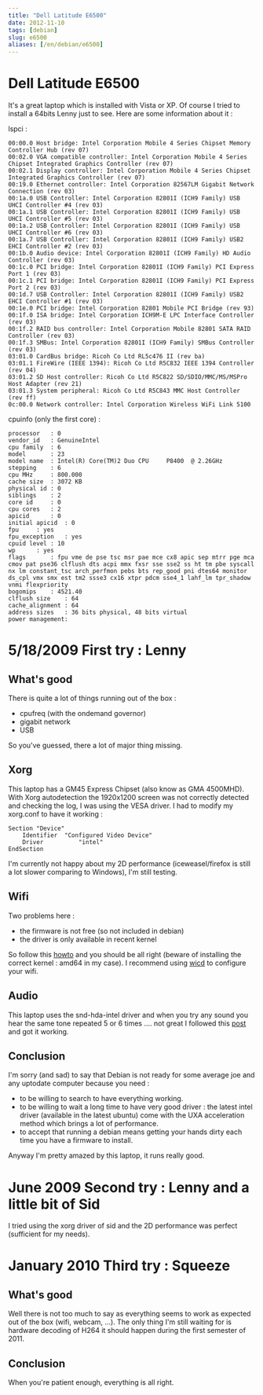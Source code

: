 ```yaml
---
title: "Dell Latitude E6500"
date: 2012-11-10
tags: [debian]
slug: e6500
aliases: [/en/debian/e6500]
---
```

# Dell Latitude E6500

It's a great laptop which is installed with Vista or XP. Of course I tried to install a 64bits Lenny just to see. Here are some information about it :

lspci :

```
00:00.0 Host bridge: Intel Corporation Mobile 4 Series Chipset Memory Controller Hub (rev 07)
00:02.0 VGA compatible controller: Intel Corporation Mobile 4 Series Chipset Integrated Graphics Controller (rev 07)
00:02.1 Display controller: Intel Corporation Mobile 4 Series Chipset Integrated Graphics Controller (rev 07)
00:19.0 Ethernet controller: Intel Corporation 82567LM Gigabit Network Connection (rev 03)
00:1a.0 USB Controller: Intel Corporation 82801I (ICH9 Family) USB UHCI Controller #4 (rev 03)
00:1a.1 USB Controller: Intel Corporation 82801I (ICH9 Family) USB UHCI Controller #5 (rev 03)
00:1a.2 USB Controller: Intel Corporation 82801I (ICH9 Family) USB UHCI Controller #6 (rev 03)
00:1a.7 USB Controller: Intel Corporation 82801I (ICH9 Family) USB2 EHCI Controller #2 (rev 03)
00:1b.0 Audio device: Intel Corporation 82801I (ICH9 Family) HD Audio Controller (rev 03)
00:1c.0 PCI bridge: Intel Corporation 82801I (ICH9 Family) PCI Express Port 1 (rev 03)
00:1c.1 PCI bridge: Intel Corporation 82801I (ICH9 Family) PCI Express Port 2 (rev 03)
00:1d.7 USB Controller: Intel Corporation 82801I (ICH9 Family) USB2 EHCI Controller #1 (rev 03)
00:1e.0 PCI bridge: Intel Corporation 82801 Mobile PCI Bridge (rev 93)
00:1f.0 ISA bridge: Intel Corporation ICH9M-E LPC Interface Controller (rev 03)
00:1f.2 RAID bus controller: Intel Corporation Mobile 82801 SATA RAID Controller (rev 03)
00:1f.3 SMBus: Intel Corporation 82801I (ICH9 Family) SMBus Controller (rev 03)
03:01.0 CardBus bridge: Ricoh Co Ltd RL5c476 II (rev ba)
03:01.1 FireWire (IEEE 1394): Ricoh Co Ltd R5C832 IEEE 1394 Controller (rev 04)
03:01.2 SD Host controller: Ricoh Co Ltd R5C822 SD/SDIO/MMC/MS/MSPro Host Adapter (rev 21)
03:01.3 System peripheral: Ricoh Co Ltd R5C843 MMC Host Controller (rev ff)
0c:00.0 Network controller: Intel Corporation Wireless WiFi Link 5100
```

cpuinfo (only the first core) :

```
processor	: 0
vendor_id	: GenuineIntel
cpu family	: 6
model		: 23
model name	: Intel(R) Core(TM)2 Duo CPU     P8400  @ 2.26GHz
stepping	: 6
cpu MHz		: 800.000
cache size	: 3072 KB
physical id	: 0
siblings	: 2
core id		: 0
cpu cores	: 2
apicid		: 0
initial apicid	: 0
fpu		: yes
fpu_exception	: yes
cpuid level	: 10
wp		: yes
flags		: fpu vme de pse tsc msr pae mce cx8 apic sep mtrr pge mca cmov pat pse36 clflush dts acpi mmx fxsr sse sse2 ss ht tm pbe syscall nx lm constant_tsc arch_perfmon pebs bts rep_good pni dtes64 monitor ds_cpl vmx smx est tm2 ssse3 cx16 xtpr pdcm sse4_1 lahf_lm tpr_shadow vnmi flexpriority
bogomips	: 4521.40
clflush size	: 64
cache_alignment	: 64
address sizes	: 36 bits physical, 48 bits virtual
power management:
```
# 5/18/2009 First try : Lenny

## What's good
There is quite a lot of things running out of the box :

*	cpufreq (with the ondemand governor)
*	gigabit network
*	USB

So you've guessed, there a lot of major thing missing.

## Xorg

This laptop has a GM45 Express Chipset (also know as GMA 4500MHD). With Xorg autodetection the 1920x1200 screen was not correctly detected and checking the log, I was using the VESA driver. I had to modify my xorg.conf to have it working :

```
Section "Device"
	Identifier	"Configured Video Device"
	Driver          "intel"
EndSection
```

I'm currently not happy about my 2D performance (iceweasel/firefox is still a lot slower comparing to Windows), I'm still testing.

## Wifi

Two problems here :

*	the firmware is not free (so not included in debian)
*	the driver is only available in recent kernel

So follow this [howto](http://wiki.debian.org/iwlagn) and you should be all right (beware of installing the correct kernel : amd64 in my case). I recommend using [wicd](http://wicd.sourceforge.net/) to configure your wifi.

## Audio

This laptop uses the snd-hda-intel driver and when you try any sound you hear the same tone repeated 5 or 6 times .... not great
I followed this [post](http://junisesafvanishere.blogspot.com/2009/02/intel-corporation-82801i-ich9-family-hd.html) and got it working.

## Conclusion

I'm sorry (and sad) to say that Debian is not ready for some average joe and any uptodate computer because you need :

*	to be willing to search to have everything working.
*	to be willing to wait a long time to have very good driver : the latest intel driver (available in the latest ubuntu) come with the UXA acceleration method which brings a lot of performance.
*	to accept that running a debian means getting your hands dirty each time you have a firmware to install.

Anyway I'm pretty amazed by this laptop, it runs really good.
# June 2009 Second try : Lenny and a little bit of Sid

I tried using the xorg driver of sid and the 2D performance was perfect (sufficient for my needs).
# January 2010 Third try : Squeeze

## What's good
Well there is not too much to say as everything seems to work as expected out of the box (wifi, webcam, ...). The only thing I'm still waiting for is hardware decoding of H264 it should happen during the first semester of 2011.

## Conclusion

When you're patient enough, everything is all right.
